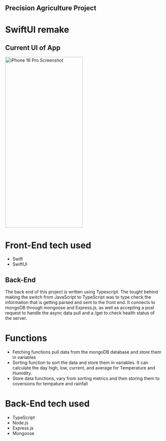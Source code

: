## Precision Agriculture Project
# SwiftUI remake

## Current UI of App

<img src="https://github.com/user-attachments/assets/7df57e06-8d43-4d1c-91e3-8b94606fa4e3" width="250" height="550" title="iPhone 16 Pro Screenshot" alt="iPhone 16 Pro Screenshot"/>


# Front-End tech used

- Swift
- SwiftUI


## Back-End

The back end of this project is written using Typescript. The tought behind making the switch from JavaScript to TypeScript was to type check the information that is getting parsed and sent to the front end. It connects to mongoDB through mongoose and Express.js, as well as accepting a post request to handle the async data pull and a /get to check health status of the server. 

# Functions

- Fetching functions pull data from the mongoDB database and store them in variables
- Sorting function to sort the data and store them in variables. It can calculate the day high, low, current, and average for Temperature and Humidity.
- Store data functions, vary from sorting metrics and then storing them to coversions for tempature and rainfall

# Back-End tech used

- TypeScript
- Node.js
- Express.js
- Mongoose
